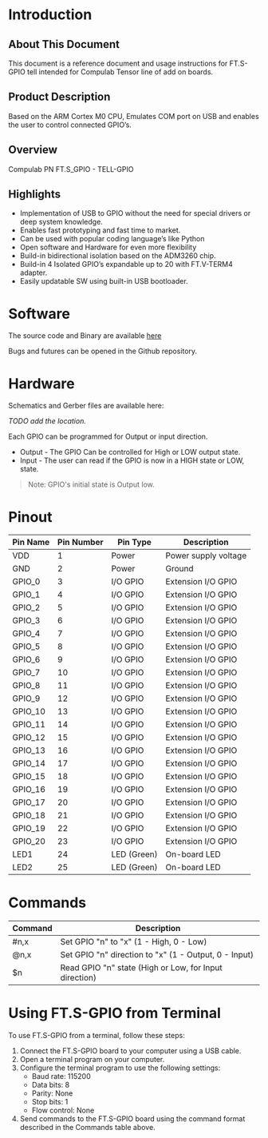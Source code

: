 # Introduction

## About This Document

This document is a reference document and usage instructions for FT.S-GPIO tell intended for Compulab Tensor line of add on boards.

## Product Description

Based on the ARM Cortex M0 CPU, Emulates COM port on USB and enables the user to control connected GPIO’s.

## Overview

Compulab PN FT.S_GPIO - TELL-GPIO

## Highlights

- Implementation of USB to GPIO without the need for special drivers or deep system knowledge.
- Enables fast prototyping and fast time to market.
- Can be used with popular coding language’s like Python
- Open software and Hardware for even more flexibility
- Build-in bidirectional isolation based on the ADM3260 chip.
- Build-in 4 Isolated GPIO’s expandable up to 20 with FT.V-TERM4 adapter.
- Easily updatable SW using built-in USB bootloader.

# Software

The source code and Binary are available [here](https://github.com/Compulab-Tensor-PC/FT_S.GPIO)

Bugs and futures can be opened in the Github repository.

# Hardware

Schematics and Gerber files are available here:

_TODO add the location._

Each GPIO can be programmed for Output or input direction.

- Output - The GPIO Can be controlled for High or LOW output state.
- Input - The user can read if the GPIO is now in a HIGH state or LOW, state.

> Note: GPIO's initial state is Output low.

# Pinout

|Pin Name|Pin Number|Pin Type|Description|
|---|---|---|---|
|VDD|1|Power|Power supply voltage|
|GND|2|Power|Ground|
|GPIO_0|3|I/O GPIO|Extension I/O GPIO|
|GPIO_1|4|I/O GPIO|Extension I/O GPIO|
|GPIO_2|5|I/O GPIO|Extension I/O GPIO|
|GPIO_3|6|I/O GPIO|Extension I/O GPIO|
|GPIO_4|7|I/O GPIO|Extension I/O GPIO|
|GPIO_5|8|I/O GPIO|Extension I/O GPIO|
|GPIO_6|9|I/O GPIO|Extension I/O GPIO|
|GPIO_7|10|I/O GPIO|Extension I/O GPIO|
|GPIO_8|11|I/O GPIO|Extension I/O GPIO|
|GPIO_9|12|I/O GPIO|Extension I/O GPIO|
|GPIO_10|13|I/O GPIO|Extension I/O GPIO|
|GPIO_11|14|I/O GPIO|Extension I/O GPIO|
|GPIO_12|15|I/O GPIO|Extension I/O GPIO|
|GPIO_13|16|I/O GPIO|Extension I/O GPIO|
|GPIO_14|17|I/O GPIO|Extension I/O GPIO|
|GPIO_15|18|I/O GPIO|Extension I/O GPIO|
|GPIO_16|19|I/O GPIO|Extension I/O GPIO|
|GPIO_17|20|I/O GPIO|Extension I/O GPIO|
|GPIO_18|21|I/O GPIO|Extension I/O GPIO|
|GPIO_19|22|I/O GPIO|Extension I/O GPIO|
|GPIO_20|23|I/O GPIO|Extension I/O GPIO|
|LED1|24|LED (Green)|On-board LED|
|LED2|25|LED (Green)|On-board LED|

# Commands

|Command|Description|
|---|---|
|#n,x|Set GPIO "n" to "x" (1 - High, 0 - Low)|
|@n,x|Set GPIO "n" direction to "x" (1 - Output, 0 - Input)|
|$n|Read GPIO "n" state (High or Low, for Input direction)|

# Using FT.S-GPIO from Terminal

To use FT.S-GPIO from a terminal, follow these steps:

1. Connect the FT.S-GPIO board to your computer using a USB cable.
2. Open a terminal program on your computer.
3. Configure the terminal program to use the following settings:
    - Baud rate: 115200
    - Data bits: 8
    - Parity: None
    - Stop bits: 1
    - Flow control: None
4. Send commands to the FT.S-GPIO board using the command format described in the Commands table above.